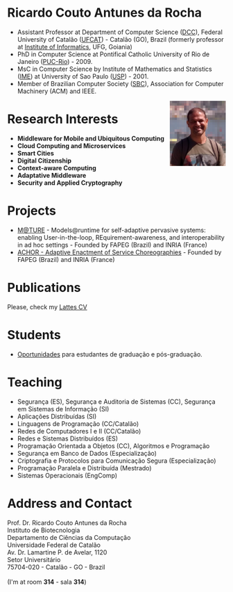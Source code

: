 # Ricardo Couto Antunes da Rocha

* Assistant Professor at Department of Computer Science ([DCC](https://dcc.catalao.ufg.br/)), Federal University of Catalão ([UFCAT](https://portal.ufcat.edu.br/)) - Catalão (GO), Brazil (formerly professor at [Institute of Informatics](http://www.inf.ufg.br/), UFG, Goiania)
* PhD in Computer Science at Pontifical Catholic University of Rio de Janeiro ([PUC-Rio](http://www.puc-rio.br/english/)) - 2009.
* MsC in Computer Science by Institute of Mathematics and Statistics ([IME](http://www.ime.usp.br/dcc)) at University of Sao Paulo ([USP](http://www.usp.br)) - 2001.
* Member of Brazilian Computer Society ([SBC](http://www.sbc.org.br/)), Association for Computer Machinery (ACM) and IEEE.

<img align="right" height="150" src="img/foto-ufcat.png" />


# Research Interests

+ **Middleware for Mobile and Ubiquitous Computing**
+ **Cloud Computing and Microservices**
+ **Smart Cities**
+ **Digital Citizenship**
+ **Context-aware Computing**
+ **Adaptative Middleware**
+ **Security and Applied Cryptography**

# Projects

+ <a href="http://www.inf.ufg.br/~fmc/mature/">M@TURE</a> - Models@runtime for self-adaptive pervasive systems: enabling User-in-the-loop, REquirement-awareness, and interoperability in ad hoc settings - Founded by FAPEG (Brazil) and INRIA (France)
+ <a href="http://www.inf.ufg.br/projects/achor">ACHOR - Adaptive Enactment of Service Choreographies</a> - Founded by FAPEG (Brazil) and INRIA (France)

# Publications

Please, check my [Lattes CV](http://buscatextual.cnpq.br/buscatextual/visualizacv.do?id=K4710178U0)

# Students

+ [Oportunidades](opportunities.html) para estudantes de graduação e pós-graduação.


# Teaching

+ Segurança (ES), Segurança e Auditoria de Sistemas (CC), Segurança em Sistemas de Informação (SI)
+ Aplicações Distribuídas (SI)
+ Linguagens de Programação (CC/Catalão)
+ Redes de Computadores I e II (CC/Catalão)
+ Redes e Sistemas Distribuídos (ES)
+ Programação Orientada a Objetos (CC), Algoritmos e Programação
+ Segurança em Banco de Dados (Especialização)
+ Criptografia e Protocolos para Comunicação Segura (Especialização)
+ Programação Paralela e Distribuída (Mestrado)
+ Sistemas Operacionais (EngComp)


# Address and Contact

Prof. Dr. Ricardo Couto Antunes da Rocha<br>
Instituto de Biotecnologia<br>
Departamento de Ciências da Computação<br>
Universidade Federal de Catalão<br>
Av. Dr. Lamartine P. de Avelar, 1120<br>
Setor Universitário<br>
75704-020 - Catalão - GO - Brazil<br>
<a href="javascript:location='mailto:\u0072\u0063\u0061\u0072\u006f\u0063\u0068\u0061\u0040\u0075\u0066\u0063\u0061\u0074\u002e\u0065\u0064\u0075\u002e\u0062\u0072';void 0"><script type="text/javascript">document.write('\u0072\u0063\u0061\u0072\u006f\u0063\u0068\u0061\u0040\u0075\u0066\u0063\u0061\u0074\u002e\u0065\u0064\u0075\u002e\u0062\u0072')</script></a><br>
(I'm at room **314** - sala **314**)
